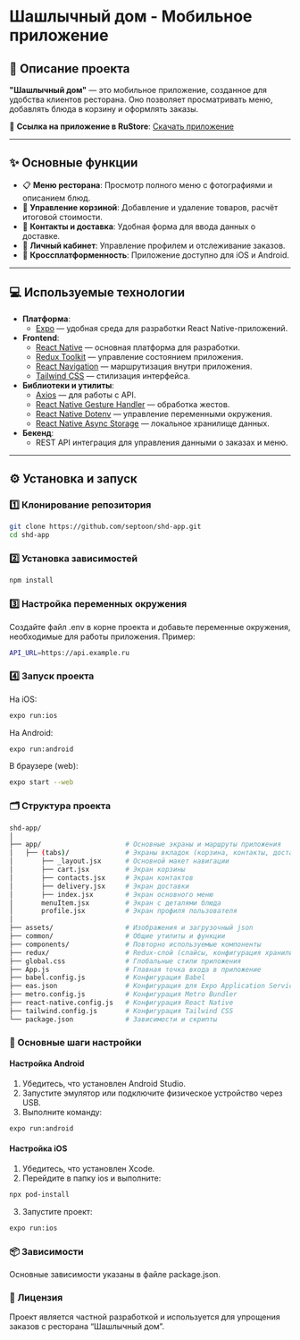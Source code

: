# Шашлычный дом - Мобильное приложение

## 📖 Описание проекта

**"Шашлычный дом"** — это мобильное приложение, созданное для удобства клиентов ресторана. Оно позволяет просматривать меню, добавлять блюда в корзину и оформлять заказы.  

📱 **Ссылка на приложение в RuStore**: [Скачать приложение](https://www.rustore.ru/catalog/app/com.septon.shdapp)

---

## ✨ Основные функции

- 📋 **Меню ресторана**: Просмотр полного меню с фотографиями и описанием блюд.
- 🛒 **Управление корзиной**: Добавление и удаление товаров, расчёт итоговой стоимости.
- 📍 **Контакты и доставка**: Удобная форма для ввода данных о доставке.
- 🔔 **Личный кабинет**: Управление профилем и отслеживание заказов.
- 📱 **Кроссплатформенность**: Приложение доступно для iOS и Android.

---

## 💻 Используемые технологии

- **Платформа**:
  - [Expo](https://expo.dev/) — удобная среда для разработки React Native-приложений.
- **Frontend**:
  - [React Native](https://reactnative.dev/) — основная платформа для разработки.
  - [Redux Toolkit](https://redux-toolkit.js.org/) — управление состоянием приложения.
  - [React Navigation](https://reactnavigation.org/) — маршрутизация внутри приложения.
  - [Tailwind CSS](https://tailwindcss.com/) — стилизация интерфейса.
- **Библиотеки и утилиты**:
  - [Axios](https://axios-http.com/) — для работы с API.
  - [React Native Gesture Handler](https://docs.swmansion.com/react-native-gesture-handler/) — обработка жестов.
  - [React Native Dotenv](https://github.com/goatandsheep/react-native-dotenv) — управление переменными окружения.
  - [React Native Async Storage](https://github.com/react-native-async-storage/async-storage) — локальное хранилище данных.
- **Бекенд**:
  - REST API интеграция для управления данными о заказах и меню.

---

## ⚙️ Установка и запуск

### 1️⃣ Клонирование репозитория

```bash
git clone https://github.com/septoon/shd-app.git
cd shd-app
```
### 2️⃣ Установка зависимостей
```bash
npm install
```
### 3️⃣ Настройка переменных окружения

Создайте файл .env в корне проекта и добавьте переменные окружения, необходимые для работы приложения. Пример:
```bash
API_URL=https://api.example.ru
```
### 4️⃣ Запуск проекта

На iOS:
```bash
expo run:ios
```
На Android:
```bash
expo run:android
```
В браузере (web):
```bash
expo start --web
```
### 🗂 Структура проекта
```bash
shd-app/
│
├── app/                     # Основные экраны и маршруты приложения
│   ├── (tabs)/              # Экраны вкладок (корзина, контакты, доставка и т.д.)
│       ├── _layout.jsx      # Основной макет навигации
│       ├── cart.jsx         # Экран корзины
│       ├── contacts.jsx     # Экран контактов
│       ├── delivery.jsx     # Экран доставки
│       ├── index.jsx        # Экран основного меню
│       menuItem.jsx         # Экран с деталями блюда
│       profile.jsx          # Экран профиля пользователя
│
├── assets/                  # Изображения и загрузочный json
├── common/                  # Общие утилиты и функции
├── components/              # Повторно используемые компоненты
├── redux/                   # Redux-слой (слайсы, конфигурация хранилища)
├── global.css               # Глобальные стили приложения
├── App.js                   # Главная точка входа в приложение
├── babel.config.js          # Конфигурация Babel
├── eas.json                 # Конфигурация для Expo Application Services (EAS)
├── metro.config.js          # Конфигурация Metro Bundler
├── react-native.config.js   # Конфигурация React Native
├── tailwind.config.js       # Конфигурация Tailwind CSS
└── package.json             # Зависимости и скрипты
```
### 🔧 Основные шаги настройки

#### Настройка Android
1. Убедитесь, что установлен Android Studio.
2. Запустите эмулятор или подключите физическое устройство через USB.
3. Выполните команду:
```bash
expo run:android
```
#### Настройка iOS
1. Убедитесь, что установлен Xcode.
2. Перейдите в папку ios и выполните:
```bash
npx pod-install
```
3. Запустите проект:
```bash
expo run:ios
```
### 📦 Зависимости

Основные зависимости указаны в файле package.json.

### 🔏 Лицензия

Проект является частной разработкой и используется для упрощения заказов с ресторана “Шашлычный дом”.